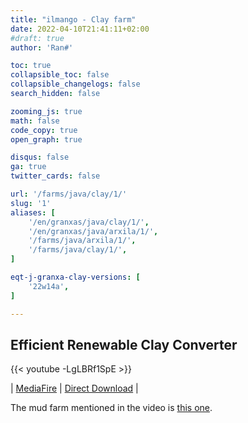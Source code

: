 ```yaml
---
title: "ilmango - Clay farm"
date: 2022-04-10T21:41:11+02:00
#draft: true
author: 'Ran#'

toc: true
collapsible_toc: false
collapsible_changelogs: false
search_hidden: false

zooming_js: true
math: false
code_copy: true
open_graph: true

disqus: false
ga: true
twitter_cards: false

url: '/farms/java/clay/1/'
slug: '1'
aliases: [
    '/en/granxas/java/clay/1/',
    '/en/granxas/java/arxila/1/',
    '/farms/java/arxila/1/',
    '/farms/java/clay/1/',
]

eqt-j-granxa-clay-versions: [
    '22w14a',
]

---
```


## Efficient Renewable Clay Converter

{{< youtube -LgLBRf1SpE >}}

|
[MediaFire](https://www.mediafire.com/file/o0hipchyrds1xcu/mud+to+clay+converter.zip/file)
|
[Direct Download](https://download1370.mediafire.com/qp9s4sdt25dg/o0hipchyrds1xcu/mud+to+clay+converter.zip)
|
<!--[Download](/mundos/mud_2_clay_converter.zip)
|
-->

The mud farm mentioned in the video is [this one](/en/farms/java/mud/1/).

